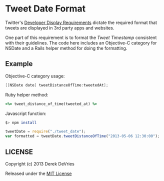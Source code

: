 # Tweet Date Format

Twitter's [Developer Display Requirements](https://dev.twitter.com/terms/display-requirements) dictate the required format that tweets are displayed in 3rd party apps and websites. 

One part of this requirement is to format the *Tweet Timestamp* consistent with their guidelines. The code here includes an Objective-C category for NSDate and a Rails helper method for doing the formatting. 


## Example 

Objective-C category usage: 

```objective-c
[[NSDate date] tweetDistanceOfTime:tweetedAt];
```


Ruby helper method: 

```ruby
<%= tweet_distance_of_time(tweeted_at) %>
```

Javascript function: 

```bash
$> npm install
```

```javascript
tweetDate = require("./tweet_date");
var formatted = tweetDate.tweetDistanceOfTime("2013-05-06 12:30:00");
```

## LICENSE

Copyright (c) 2013 Derek DeVries

Released under the [MIT License](http://www.opensource.org/licenses/MIT)
